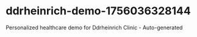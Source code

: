 # ddrheinrich-demo-1756036328144
Personalized healthcare demo for Ddrheinrich Clinic - Auto-generated
